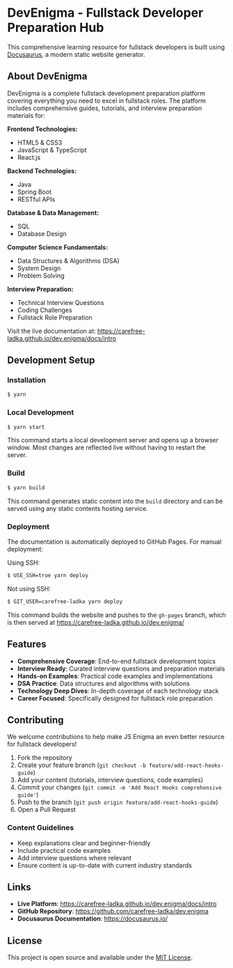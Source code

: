 # DevEnigma - Fullstack Developer Preparation Hub

This comprehensive learning resource for fullstack developers is built using [Docusaurus](https://docusaurus.io/), a modern static website generator.

## About DevEnigma

DevEnigma is a complete fullstack development preparation platform covering everything you need to excel in fullstack roles. The platform includes comprehensive guides, tutorials, and interview preparation materials for:

**Frontend Technologies:**
- HTML5 & CSS3
- JavaScript & TypeScript
- React.js

**Backend Technologies:**
- Java
- Spring Boot
- RESTful APIs

**Database & Data Management:**
- SQL
- Database Design

**Computer Science Fundamentals:**
- Data Structures & Algorithms (DSA)
- System Design
- Problem Solving

**Interview Preparation:**
- Technical Interview Questions
- Coding Challenges
- Fullstack Role Preparation

Visit the live documentation at: https://carefree-ladka.github.io/dev.enigma/docs/intro

## Development Setup

### Installation

```bash
$ yarn
```

### Local Development

```bash
$ yarn start
```

This command starts a local development server and opens up a browser window. Most changes are reflected live without having to restart the server.

### Build

```bash
$ yarn build
```

This command generates static content into the `build` directory and can be served using any static contents hosting service.

### Deployment

The documentation is automatically deployed to GitHub Pages. For manual deployment:

Using SSH:

```bash
$ USE_SSH=true yarn deploy
```

Not using SSH:

```bash
$ GIT_USER=carefree-ladka yarn deploy
```

This command builds the website and pushes to the `gh-pages` branch, which is then served at https://carefree-ladka.github.io/dev.enigma/

## Features

- **Comprehensive Coverage**: End-to-end fullstack development topics
- **Interview Ready**: Curated interview questions and preparation materials
- **Hands-on Examples**: Practical code examples and implementations
- **DSA Practice**: Data structures and algorithms with solutions
- **Technology Deep Dives**: In-depth coverage of each technology stack
- **Career Focused**: Specifically designed for fullstack role preparation

## Contributing

We welcome contributions to help make JS Enigma an even better resource for fullstack developers!

1. Fork the repository
2. Create your feature branch (`git checkout -b feature/add-react-hooks-guide`)
3. Add your content (tutorials, interview questions, code examples)
4. Commit your changes (`git commit -m 'Add React Hooks comprehensive guide'`)
5. Push to the branch (`git push origin feature/add-react-hooks-guide`)
6. Open a Pull Request

### Content Guidelines
- Keep explanations clear and beginner-friendly
- Include practical code examples
- Add interview questions where relevant
- Ensure content is up-to-date with current industry standards

## Links

- **Live Platform**: https://carefree-ladka.github.io/dev.enigma/docs/intro
- **GitHub Repository**: https://github.com/carefree-ladka/dev.enigma
- **Docusaurus Documentation**: https://docusaurus.io/

## License

This project is open source and available under the [MIT License](LICENSE).
